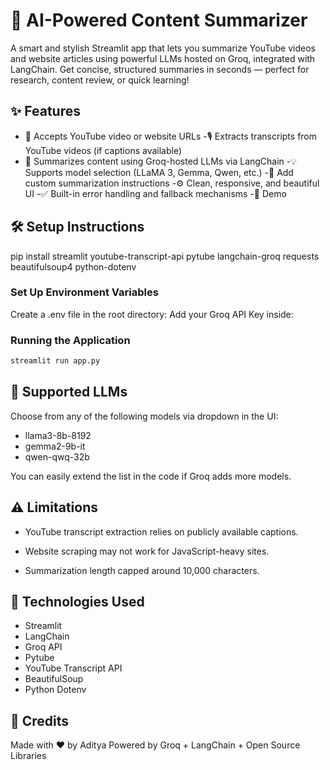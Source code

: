 # 🤖 AI-Powered Content Summarizer
A smart and stylish Streamlit app that lets you summarize YouTube videos and website articles using powerful LLMs hosted on Groq, integrated with LangChain. Get concise, structured summaries in seconds — perfect for research, content review, or quick learning!


## ✨ Features
  - 🔗 Accepts YouTube video or website URLs
  -🎙️ Extracts transcripts from YouTube videos (if captions available)
  - 🧠 Summarizes content using Groq-hosted LLMs via LangChain
  -💡 Supports model selection (LLaMA 3, Gemma, Qwen, etc.)
  -📝 Add custom summarization instructions
  -⚙️ Clean, responsive, and beautiful UI
  -✅ Built-in error handling and fallback mechanisms
  -🚀 Demo

## 🛠️ Setup Instructions

pip install streamlit youtube-transcript-api pytube langchain-groq requests beautifulsoup4 python-dotenv
### Set Up Environment Variables
Create a .env file in the root directory:
Add your Groq API Key inside:

### Running the Application

```bash
streamlit run app.py
```

## 🧠 Supported LLMs
Choose from any of the following models via dropdown in the UI:

- llama3-8b-8192
- gemma2-9b-it
- qwen-qwq-32b

You can easily extend the list in the code if Groq adds more models.

## ⚠️ Limitations
- YouTube transcript extraction relies on publicly available captions.

- Website scraping may not work for JavaScript-heavy sites.

- Summarization length capped around 10,000 characters.

## 🧩 Technologies Used
- Streamlit
- LangChain
- Groq API
- Pytube
- YouTube Transcript API
- BeautifulSoup
- Python Dotenv

## 🙌 Credits
Made with ❤️ by Aditya
Powered by Groq + LangChain + Open Source Libraries
